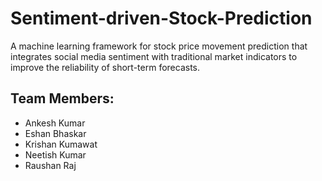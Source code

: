 # Sentiment-driven-Stock-Prediction
A machine learning framework for stock price movement prediction that integrates social media sentiment with traditional market indicators to improve the reliability of short-term forecasts.

## Team Members:
  - Ankesh Kumar
  - Eshan Bhaskar
  - Krishan Kumawat
  - Neetish Kumar
  - Raushan Raj
